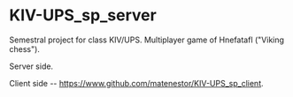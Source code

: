 # KIV-UPS_sp_server

Semestral project for class KIV/UPS. Multiplayer game of Hnefatafl ("Viking chess").

Server side.

Client side -- https://www.github.com/matenestor/KIV-UPS_sp_client.

